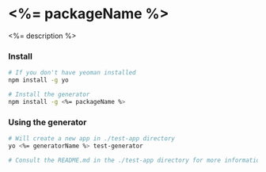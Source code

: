 # <%= packageName %>

<%= description %>

### Install

```bash
# If you don't have yeoman installed
npm install -g yo

# Install the generator
npm install -g <%= packageName %>
```

### Using the generator

```bash
# Will create a new app in ./test-app directory
yo <%= generatorName %> test-generator

# Consult the README.md in the ./test-app directory for more information
```
